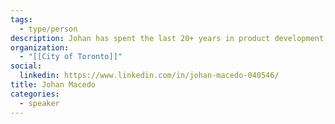 ```yaml
---
tags:
  - type/person
description: Johan has spent the last 20+ years in product development, in startups, consulting and corporate environments. At the City of Toronto, he's delivered many online solutions and led enterprise integrations, including 311. He spent several years leading the City's Application Architecture practice and lately building and running a new Common Components unit.
organization:
  - "[[City of Toronto]]"
social:
  linkedin: https://www.linkedin.com/in/johan-macedo-040546/
title: Johan Macedo
categories:
  - speaker
---
```


